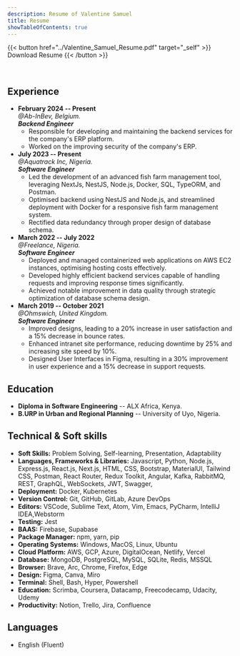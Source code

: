 ```yaml
---
description: Resume of Valentine Samuel
title: Resume
showTableOfContents: true
---
```


{{< button href="../Valentine_Samuel_Resume.pdf" target="_self" >}}
Download Resume
{{< /button >}}

<br>


## Experience

- **February 2024 -- Present**
  <br>
  _@Ab-InBev, Belgium._
  <br>
  _**Backend Engineer**_ 
  + Responsible for developing and maintaining the backend services for the company's ERP platform.
   + Worked on the improving security of the company's ERP.
- **July 2023 -- Present**
  <br>
  _@Aquatrack Inc, Nigeria._
  <br>
  _**Software Engineer**_ 
  + Led the development of an advanced fish farm management tool, leveraging NextJs, NestJS, Node.js, Docker, SQL, TypeORM, and Postman.
  + Optimised backend using NestJS and Node.js, and streamlined deployment with Docker for a responsive fish farm management system.
  + Rectified data redundancy through proper design of database schema.
- **March 2022 -- July 2022**
  <br>
  _@Freelance, Nigeria._
  <br>
  _**Software Engineer**_ 
  + Deployed and managed containerized web applications on AWS EC2 instances, optimising hosting costs effectively.
  + Developed highly efficient backend services capable of handling requests and improving response times significantly.
  + Achieved notable improvement in data quality through strategic optimization of database schema design.
- **March 2019 -- October 2021**
  <br>
  _@Ohmswich, United Kingdom._
  <br>
  _**Software Engineer**_ 
  + Improved designs, leading to a 20% increase in user satisfaction and a 15% decrease in bounce rates. 
  + Enhanced intranet site performance, reducing downtime by 25% and increasing site speed by 10%.
  + Designed User Interfaces in Figma, resulting in a 30% improvement in user experience and a 15% decrease in support requests.


## Education

- **Diploma in Software Engineering** -- ALX Africa, Kenya.
- **B.URP in Urban and Regional Planning** -- University of Uyo, Nigeria.


## Technical & Soft skills

- **Soft Skills:** Problem Solving, Self-learning, Presentation, Adaptability
- **Languages, Frameworks & Libraries:** Javascript, Python, Node.js, Express.js, React.js, Next.js, HTML, CSS, Bootstrap, MaterialUI, Tailwind CSS, Postman, React Router, Redux Toolkit, Angular, Kafka, RabbitMQ, REST, GraphQL, WebSockets, JWT, Swagger,
- **Deployment:** Docker, Kubernetes
- **Version Control:** Git, GitHub, GitLab, Azure DevOps
- **Editors:** VSCode, Sublime Text, Atom, Vim, Emacs, PyCharm, IntelliJ IDEA,Webstorm
- **Testing:** Jest
- **BAAS:** Firebase, Supabase
- **Package Manager:** npm, yarn, pip
- **Operating Systems:** Windows, MacOS, Linux, Ubuntu
- **Cloud Platform:** AWS, GCP, Azure, DigitalOcean, Netlify, Vercel
- **Database:** MongoDB, PostgreSQL, MySQL, SQLite, Redis, MSSQL
- **Browser:** Brave, Arc, Chrome, Firefox, Edge
- **Design:** Figma, Canva, Miro
- **Terminal:** Shell, Bash, Hyper, Powershell
- **Education:** Scrimba, Coursera, Datacamp, Freecodecamp, Udacity, Udemy
- **Productivity:** Notion, Trello, Jira, Confluence


## Languages

- English (Fluent)
